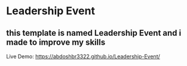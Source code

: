 # Leadership Event

this template is named Leadership Event and i made to improve my skills
----------

Live Demo: <a href="https://abdoshbr3322.github.io/Leadership-Event/">https://abdoshbr3322.github.io/Leadership-Event/</a>


